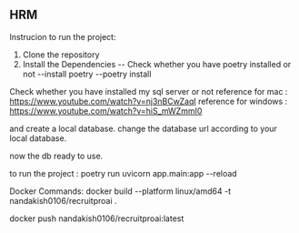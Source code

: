 ## HRM


Instrucion to run the project:

1. Clone the repository
2. Install the Dependencies
-- Check whether you have poetry installed or not 
--install poetry 
--poetry install

Check whether you have installed my sql server or not 
 reference for mac  : https://www.youtube.com/watch?v=nj3nBCwZaqI
 reference for windows : https://www.youtube.com/watch?v=hiS_mWZmmI0


 and create a local database.
    change the database url according to your local database.

now the db ready to use.



to run the project :
poetry run uvicorn app.main:app --reload

Docker Commands:
docker build --platform linux/amd64 -t nandakish0106/recruitproai .

docker push nandakish0106/recruitproai:latest 



  




